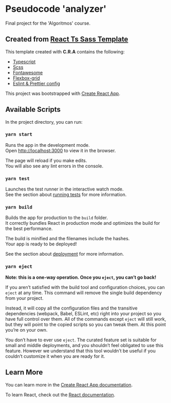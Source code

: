 # Pseudocode 'analyzer'
<p>Final project for the 'Algoritmos' course.</p> 

## Created from [React Ts Sass Template](https://github.com/cddemar/react-ts-sass-template)

<p>This template created with <strong>C.R.A</strong> contains the following:</p>
<ul>
    <li>
        <a href="https://create-react-app.dev/docs/adding-typescript/">Typescript</a>
    </li>
    <li>
        <a href="https://create-react-app.dev/docs/adding-a-sass-stylesheet/">Scss</a>
    </li>
    <li>
        <a href="https://fontawesome.com/how-to-use/on-the-web/using-with/react">Fontawesome</a>
    </li>
    <li>
        <a href="https://loicmahieu.github.io/react-styled-flexboxgrid/demo/index.html">
            Flexbox-grid
        </a>
    </li>
    <li>
        <a href="https://www.sitepoint.com/react-with-typescript-best-practices/">
            Eslint & Prettier config
        </a>
    </li>
</ul>

This project was bootstrapped with [Create React App](https://github.com/facebook/create-react-app).

## Available Scripts

In the project directory, you can run:

### `yarn start`

Runs the app in the development mode.\
Open [http://localhost:3000](http://localhost:3000) to view it in the browser.

The page will reload if you make edits.\
You will also see any lint errors in the console.

### `yarn test`

Launches the test runner in the interactive watch mode.\
See the section about [running tests](https://facebook.github.io/create-react-app/docs/running-tests) for more information.

### `yarn build`

Builds the app for production to the `build` folder.\
It correctly bundles React in production mode and optimizes the build for the best performance.

The build is minified and the filenames include the hashes.\
Your app is ready to be deployed!

See the section about [deployment](https://facebook.github.io/create-react-app/docs/deployment) for more information.

### `yarn eject`

**Note: this is a one-way operation. Once you `eject`, you can’t go back!**

If you aren’t satisfied with the build tool and configuration choices, you can `eject` at any time. This command will remove the single build dependency from your project.

Instead, it will copy all the configuration files and the transitive dependencies (webpack, Babel, ESLint, etc) right into your project so you have full control over them. All of the commands except `eject` will still work, but they will point to the copied scripts so you can tweak them. At this point you’re on your own.

You don’t have to ever use `eject`. The curated feature set is suitable for small and middle deployments, and you shouldn’t feel obligated to use this feature. However we understand that this tool wouldn’t be useful if you couldn’t customize it when you are ready for it.

## Learn More

You can learn more in the [Create React App documentation](https://facebook.github.io/create-react-app/docs/getting-started).

To learn React, check out the [React documentation](https://reactjs.org/).
